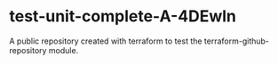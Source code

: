 # test-unit-complete-A-4DEwln
A public repository created with terraform to test the terraform-github-repository module.
